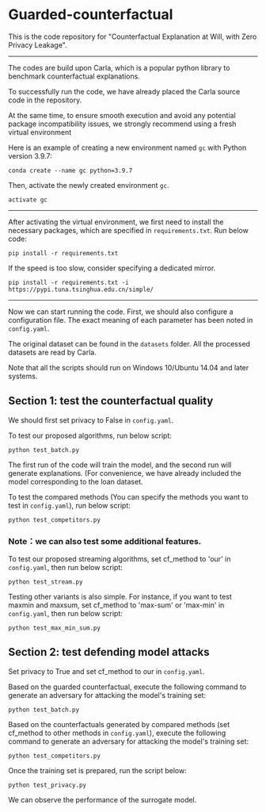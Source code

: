# Guarded-counterfactual

This is the code repository for "Counterfactual Explanation at Will, with Zero Privacy Leakage".

___
The codes are build upon Carla, which is a popular python library to benchmark counterfactual explanations. 

To successfully run the code, we have already placed the Carla source code in the repository.

At the same time, to ensure smooth execution and avoid any potential package incompatibility issues, we strongly recommend using a fresh virtual environment

Here is an example of creating a new environment named `gc` with Python version 3.9.7:

```
conda create --name gc python=3.9.7
```

Then, activate the newly created environment `gc`.

```
activate gc
```

___


After activating the virtual environment, we first need to install the necessary packages, which are specified in `requirements.txt`. Run below code:

```
pip install -r requirements.txt
```

If the speed is too slow, consider specifying a dedicated mirror.
```
pip install -r requirements.txt -i https://pypi.tuna.tsinghua.edu.cn/simple/
```
___


Now we can start running the code. First, we should also configure a configuration file. The exact meaning of each parameter has been noted in `config.yaml`.

The original dataset can be found in the `datasets` folder. All the processed datasets are read by Carla.

Note that all the scripts should run on Windows 10/Ubuntu 14.04 and later systems.

## Section 1:  test the counterfactual quality

We should first set privacy to False in `config.yaml`.

To test our proposed algorithms, run below script:
```
python test_batch.py
```

The first run of the code will train the model, and the second run will generate explanations. (For convenience, we have already included the model corresponding to the loan dataset.

To test the compared methods (You can specify the methods you want to test in  `config.yaml`), run below script:
```
python test_competitors.py
```

### Note：we can also test some additional features.

To test our proposed streaming algorithms, set cf_method to 'our' in `config.yaml`, then run below script:
```
python test_stream.py
```

Testing other variants is also simple. For instance, if you want to test maxmin and maxsum, set cf_method to 'max-sum' or 'max-min' in `config.yaml`, then run below script:
```
python test_max_min_sum.py
```


## Section 2: test defending model attacks

Set privacy to True and set cf_method to our in `config.yaml`.

Based on the guarded counterfactual, execute the following command to generate an adversary for attacking the model's training set:
```
python test_batch.py
```

Based on the counterfactuals generated by compared methods (set cf_method to other methods in `config.yaml`), execute the following command to generate an adversary for attacking the model's training set:
```
python test_competitors.py
```

Once the training set is prepared, run the script below:
```
python test_privacy.py
```

We can observe the performance of the surrogate model.
